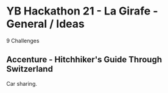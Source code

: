 # YB Hackathon 21 - La Girafe - General / Ideas
9 Challenges

## Accenture - Hitchhiker's Guide Through Switzerland
Car sharing.


